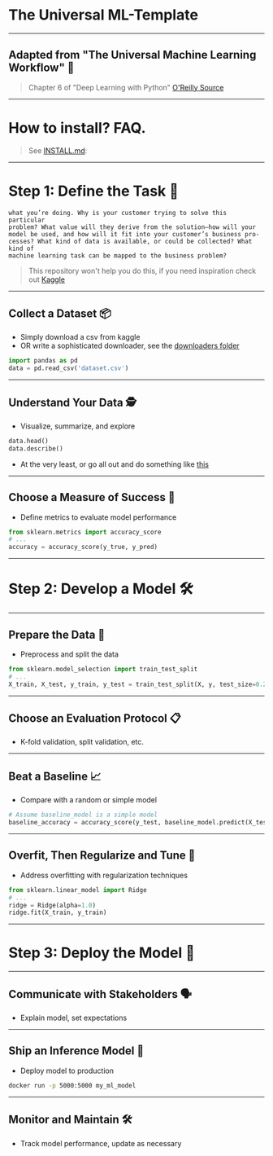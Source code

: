 # The Universal ML-Template

---

## Adapted from "The Universal Machine Learning Workflow" 🔄
> Chapter 6 of "Deep Learning with Python" 
> [O'Reilly Source](https://www.oreilly.com/library/view/deep-learning-with/9781617296864/Text/06.xhtml)

---

# How to install? FAQ.
> See [INSTALL.md](./INSTALL.md):

---

# Step 1: Define the Task 🎯
```You can’t do good work without a deep understanding of the context of
what you’re doing. Why is your customer trying to solve this particular
problem? What value will they derive from the solution—how will your
model be used, and how will it fit into your customer’s business pro-
cesses? What kind of data is available, or could be collected? What kind of
machine learning task can be mapped to the business problem?
```
> This repository won't help you do this, if you need inspiration check out [Kaggle](https://www.kaggle.com/code?page=2&types=competitions)

---

## Collect a Dataset 📦
- Simply download a csv from kaggle
- OR write a sophisticated downloader, see the [downloaders folder](./downloaders) 
```python
import pandas as pd
data = pd.read_csv('dataset.csv')
```

---

## Understand Your Data 🕵️
- Visualize, summarize, and explore
```python
data.head()
data.describe()
```
- At the very least, or go all out and do something like [this](https://www.kaggle.com/code/aleksandradeis/nfl-injury-analysis)
---

## Choose a Measure of Success 📏
- Define metrics to evaluate model performance
```python
from sklearn.metrics import accuracy_score
# ...
accuracy = accuracy_score(y_true, y_pred)
```

---

# Step 2: Develop a Model 🛠️

---

## Prepare the Data 🔄
- Preprocess and split the data
```python
from sklearn.model_selection import train_test_split
# ...
X_train, X_test, y_train, y_test = train_test_split(X, y, test_size=0.2)
```

---

## Choose an Evaluation Protocol 📋
- K-fold validation, split validation, etc.

---

## Beat a Baseline 📈
- Compare with a random or simple model
```python
# Assume baseline_model is a simple model
baseline_accuracy = accuracy_score(y_test, baseline_model.predict(X_test))
```

---

## Overfit, Then Regularize and Tune 🔄
- Address overfitting with regularization techniques
```python
from sklearn.linear_model import Ridge
# ...
ridge = Ridge(alpha=1.0)
ridge.fit(X_train, y_train)
```

---

# Step 3: Deploy the Model 🚀

---

## Communicate with Stakeholders 🗣️
- Explain model, set expectations

---

## Ship an Inference Model 🚢
- Deploy model to production
```bash
docker run -p 5000:5000 my_ml_model
```

---

## Monitor and Maintain 🛠️
- Track model performance, update as necessary
